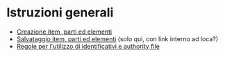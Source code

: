 # Istruzioni generali

* [Creazione item, parti ed elementi](Editor_Brick.md) 
* [Salvataggio item, parti ed elementi](part_save.md) (solo qui, con link interno ad loca?)   
* [Regole per l'utilizzo di identificativi e authority file](identifiers.md)

